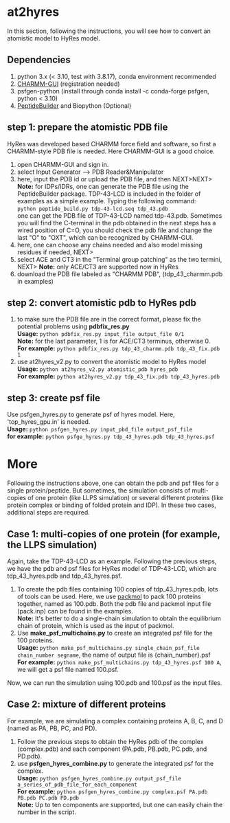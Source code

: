 # at2hyres
In this section, following the instructions, you will see how to convert an atomistic model to HyRes model.

## Dependencies
1. python 3.x (< 3.10, test with 3.8.17), conda environment recommended
2. [CHARMM-GUI](https://www.charmm-gui.org/) (registration needed)
3. psfgen-python (install through conda install -c conda-forge psfgen, python < 3.10)
4. [PeptideBuilder](https://github.com/clauswilke/PeptideBuilder) and Biopython (Optional)

## step 1: prepare the atomistic PDB file  
HyRes was developed based CHARMM force field and software, so first a CHARMM-style PDB file is needed. Here CHARMM-GUI is a good choice.
1. open CHARMM-GUI and sign in.
2. select Input Generator --> PDB Reader&Manipulator
3. here, input the PDB id or upload the PDB file, and then NEXT>NEXT>  
   **Note:** for IDPs/IDRs, one can generate the PDB file using the PeptideBuilder package.
   TDP-43-LCD is included in the folder of examples as a simple example. Typing the following command:   
   `python peptide_build.py tdp-43-lcd.seq tdp_43.pdb`   
   one can get the PDB file of TDP-43-LCD named tdp-43.pdb. Sometimes you will find the C-terminal in the pdb obtained in the next steps has a wired position of C=O, you should check the pdb file and change the last "O" to "OXT", which can be recognized by CHARMM-GUI.   
4. here, one can choose any chains needed and also model missing residues if needed, NEXT>
5. select ACE and CT3 in the "Terminal group patching" as the two termini, NEXT>
   **Note:** only ACE/CT3 are supported now in HyRes
6. download the PDB file labeled as "CHARMM PDB", (tdp_43_charmm.pdb in examples)

## step 2: convert atomistic pdb to HyRes pdb  
1. to make sure the PDB file are in the correct format, please fix the potential problems using **pdbfix_res.py**  
   **Usage:** `python pdbfix_res.py input_file output_file 0/1`  
   **Note:** for the last parameter, 1 is for ACE/CT3 terminus, otherwise 0.  
   **For example:** `python pdbfix_res.py tdp_43_charmm.pdb tdp_43_fix.pdb 1`  
2. use at2hyres_v2.py to convert the atomistic model to HyRes model  
   **Usage:** `python at2hyres_v2.py atomistic_pdb hyres_pdb`  
   **For example:** `python at2hyres_v2.py tdp_43_fix.pdb tdp_43_hyres.pdb`  

## step 3: create psf file  
Use psfgen_hyres.py to generate psf of hyres model. Here, 'top_hyres_gpu.in' is needed.   
**Usage:** `python psfgen_hyres.py input_pbd_file output_psf_file`  
**for example:** `python psfge_hyres.py tdp_43_hyres.pdb tdp_43_hyres.psf`


# More   
Following the instructions above, one can obtain the pdb and psf files for a single protein/peptide. But sometimes, the simulation consists of multi-copies of one protein (like LLPS simulation) or several different proteins (like protein complex or binding of folded protein and IDP). In these two cases, additional steps are required.   
## Case 1: multi-copies of one protein (for example, the LLPS simulation)   
Again, take the TDP-43-LCD as an example. Following the previous steps, we have the pdb and psf files for HyRes model of TDP-43-LCD, which are tdp_43_hyres.pdb and tdp_43_hyres.psf.   
1. To create the pdb files containing 100 copies of tdp_43_hyres.pdb, lots of tools can be used. Here, we use [packmol](https://m3g.github.io/packmol/) to pack 100 proteins together, named as 100.pdb. Both the pdb file and packmol input file (pack.inp) can be found in the examples.   
   **Note:** It's better to do a single-chain simulation to obtain the equilibrium chain of protein, which is used as the input of packmol.   
2. Use **make_psf_multichains.py** to create an integrated psf file for the 100 proteins.   
   **Usage:** `python make_psf_multichains.py single_chain_psf_file chain_number segname`, the name of output file is {chain_number}.psf   
   **For example:** `python make_psf_multichains.py tdp_43_hyres.psf 100 A`, we will get a psf file named 100.psf.   

Now, we can run the simulation using 100.pdb and 100.psf as the input files.

## Case 2: mixture of different proteins   
For example, we are simulating a complex containing proteins A, B, C, and D (named as PA, PB, PC, and PD).    
1. Follow the previous steps to obtain the HyRes pdb of the complex (complex.pdb) and each component (PA.pdb, PB.pdb, PC.pdb, and PD.pdb).    
2. use **psfgen_hyres_combine.py** to generate the integrated psf for the complex.    
   **Usage:** `python psfgen_hyres_combine.py output_psf_file a_series_of_pdb_file_for_each_component`    
   **For example:** `python psfgen_hyres_combine.py complex.psf PA.pdb PB.pdb PC.pdb PD.pdb`    
   **Note:** Up to ten components are supported, but one can easily chain the number in the script.    
